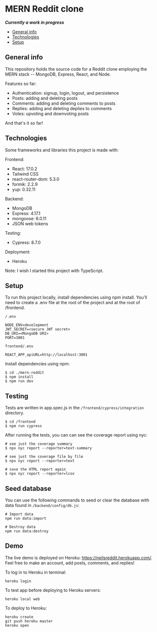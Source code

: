 # MERN Reddit clone

**_Currently a work in progress_**

- [General info](#general-info)
- [Technologies](#technologies)
- [Setup](#setup)

## General info

This repository holds the source code for a Reddit clone employing the MERN stack -- MongoDB, Express, React, and Node.

Features so far:

- Authentication: signup, login, logout, and persistence
- Posts: adding and deleting posts
- Comments: adding and deleting comments to posts
- Replies: adding and deleting deplies to comments
- Votes: upvoting and downvoting posts

And that's it so far!

## Technologies

Some frameworks and libraries this project is made with:

Frontend:

- React: 17.0.2
- Tailwind CSS
- react-router-dom: 5.3.0
- formik: 2.2.9
- yup: 0.32.11

Backend:

- MongoDB
- Express: 4.17.1
- mongoose: 6.0.11
- JSON web tokens

Testing:

- Cypress: 8.7.0

Deployment:

- Heroku

Note: I wish I started this project with TypeScript.

## Setup

To run this project locally, install dependencies using npm install. You'll need to create a .env file at the root of the project and at the root of /frontend.

`/.env`

```
NODE_ENV=development
JWT_SECRET=<secure JWT secret>
DB_URI=<MongoDB URI>
PORT=3001
```

`frontend/.env`

```
REACT_APP_apiURL=http://localhost:3001
```

Install dependencies using npm:

```
$ cd ./mern-reddit
$ npm install
$ npm run dev
```

## Testing

Tests are written in app.spec.js in the `/frontend/cypress/integration` directory.

```
$ cd /frontend
$ npm run cypress
```

After running the tests, you can can see the coverage report using nyc:

```
# see just the coverage summary
$ npx nyc report --reporter=text-summary

# see just the coverage file by file
$ npx nyc report --reporter=text

# save the HTML report again
$ npx nyc report --reporter=lcov
```

## Seed database

You can use the following commands to seed or clear the database with data found in `/backend/config/db.js`:

```
# Import data
npm run data:import

# Destroy data
npm run data:destroy
```

## Demo

The live demo is deployed on Heroku: https://neilsreddit.herokuapp.com/. Feel free to make an account, add posts, comments, and replies!

To log in to Heroku in terminal:

```
heroku login
```

To test app before deploying to Heroku servers:

```
heroku local web
```

To deploy to Heroku:

```
heroku create
git push heroku master
heroku open
```
